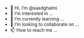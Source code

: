 - 👋 Hi, I’m @saadghalmi
- 👀 I’m interested in ...
- 🌱 I’m currently learning ...
- 💞️ I’m looking to collaborate on ...
- 📫 How to reach me ...

<!---
saadghalmi/saadghalmi is a ✨ special ✨ repository because its `README.md` (this file) appears on your GitHub profile.
You can click the Preview link to take a look at your changes.
--->

